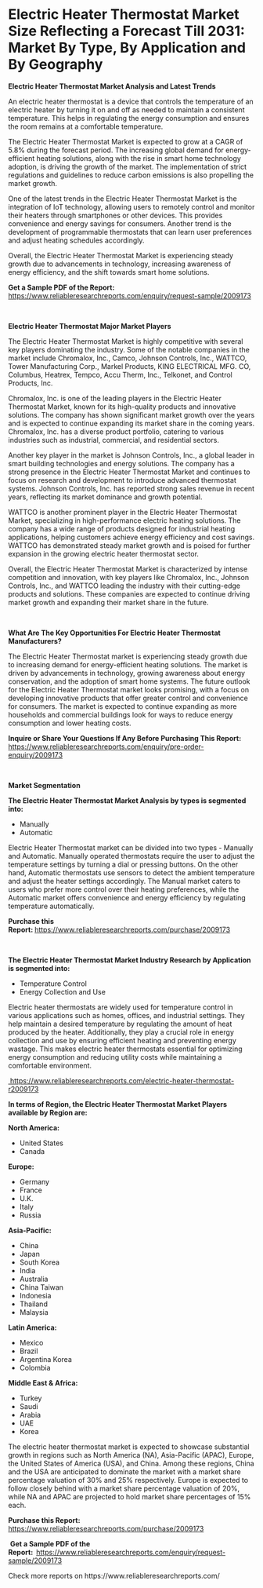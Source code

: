 <p><h1>Electric Heater Thermostat Market Size Reflecting a Forecast Till 2031: Market By Type, By Application and By Geography</h1></p><p><strong>Electric Heater Thermostat Market Analysis and Latest Trends</strong></p>
<p><p>An electric heater thermostat is a device that controls the temperature of an electric heater by turning it on and off as needed to maintain a consistent temperature. This helps in regulating the energy consumption and ensures the room remains at a comfortable temperature.</p><p>The Electric Heater Thermostat Market is expected to grow at a CAGR of 5.8% during the forecast period. The increasing global demand for energy-efficient heating solutions, along with the rise in smart home technology adoption, is driving the growth of the market. The implementation of strict regulations and guidelines to reduce carbon emissions is also propelling the market growth.</p><p>One of the latest trends in the Electric Heater Thermostat Market is the integration of IoT technology, allowing users to remotely control and monitor their heaters through smartphones or other devices. This provides convenience and energy savings for consumers. Another trend is the development of programmable thermostats that can learn user preferences and adjust heating schedules accordingly.</p><p>Overall, the Electric Heater Thermostat Market is experiencing steady growth due to advancements in technology, increasing awareness of energy efficiency, and the shift towards smart home solutions.</p></p>
<p><strong>Get a Sample PDF of the Report:&nbsp;</strong> <a href="https://www.reliableresearchreports.com/enquiry/request-sample/2009173">https://www.reliableresearchreports.com/enquiry/request-sample/2009173</a></p>
<p>&nbsp;</p>
<p><strong>Electric Heater Thermostat Major Market Players</strong></p>
<p><p>The Electric Heater Thermostat Market is highly competitive with several key players dominating the industry. Some of the notable companies in the market include Chromalox, Inc., Camco, Johnson Controls, Inc., WATTCO, Tower Manufacturing Corp., Markel Products, KING ELECTRICAL MFG. CO, Columbus, Heatrex, Tempco, Accu Therm, Inc., Telkonet, and Control Products, Inc.</p><p>Chromalox, Inc. is one of the leading players in the Electric Heater Thermostat Market, known for its high-quality products and innovative solutions. The company has shown significant market growth over the years and is expected to continue expanding its market share in the coming years. Chromalox, Inc. has a diverse product portfolio, catering to various industries such as industrial, commercial, and residential sectors.</p><p>Another key player in the market is Johnson Controls, Inc., a global leader in smart building technologies and energy solutions. The company has a strong presence in the Electric Heater Thermostat Market and continues to focus on research and development to introduce advanced thermostat systems. Johnson Controls, Inc. has reported strong sales revenue in recent years, reflecting its market dominance and growth potential.</p><p>WATTCO is another prominent player in the Electric Heater Thermostat Market, specializing in high-performance electric heating solutions. The company has a wide range of products designed for industrial heating applications, helping customers achieve energy efficiency and cost savings. WATTCO has demonstrated steady market growth and is poised for further expansion in the growing electric heater thermostat sector.</p><p>Overall, the Electric Heater Thermostat Market is characterized by intense competition and innovation, with key players like Chromalox, Inc., Johnson Controls, Inc., and WATTCO leading the industry with their cutting-edge products and solutions. These companies are expected to continue driving market growth and expanding their market share in the future.</p></p>
<p>&nbsp;</p>
<p><strong>What Are The Key Opportunities For Electric Heater Thermostat Manufacturers?</strong></p>
<p><p>The Electric Heater Thermostat market is experiencing steady growth due to increasing demand for energy-efficient heating solutions. The market is driven by advancements in technology, growing awareness about energy conservation, and the adoption of smart home systems. The future outlook for the Electric Heater Thermostat market looks promising, with a focus on developing innovative products that offer greater control and convenience for consumers. The market is expected to continue expanding as more households and commercial buildings look for ways to reduce energy consumption and lower heating costs.</p></p>
<p><strong>Inquire or Share Your Questions If Any Before Purchasing This Report:</strong> <a href="https://www.reliableresearchreports.com/enquiry/pre-order-enquiry/2009173">https://www.reliableresearchreports.com/enquiry/pre-order-enquiry/2009173</a></p>
<p>&nbsp;</p>
<p><strong>Market Segmentation</strong></p>
<p><strong>The Electric Heater Thermostat Market Analysis by types is segmented into:</strong></p>
<p><ul><li>Manually</li><li>Automatic</li></ul></p>
<p><p>Electric Heater Thermostat market can be divided into two types - Manually and Automatic. Manually operated thermostats require the user to adjust the temperature settings by turning a dial or pressing buttons. On the other hand, Automatic thermostats use sensors to detect the ambient temperature and adjust the heater settings accordingly. The Manual market caters to users who prefer more control over their heating preferences, while the Automatic market offers convenience and energy efficiency by regulating temperature automatically.</p></p>
<p><strong>Purchase this Report:&nbsp;</strong><a href="https://www.reliableresearchreports.com/purchase/2009173">https://www.reliableresearchreports.com/purchase/2009173</a></p>
<p>&nbsp;</p>
<p><strong>The Electric Heater Thermostat Market Industry Research by Application is segmented into:</strong></p>
<p><ul><li>Temperature Control</li><li>Energy Collection and Use</li></ul></p>
<p><p>Electric heater thermostats are widely used for temperature control in various applications such as homes, offices, and industrial settings. They help maintain a desired temperature by regulating the amount of heat produced by the heater. Additionally, they play a crucial role in energy collection and use by ensuring efficient heating and preventing energy wastage. This makes electric heater thermostats essential for optimizing energy consumption and reducing utility costs while maintaining a comfortable environment.</p></p>
<p><a href="https://www.reliableresearchreports.com/electric-heater-thermostat-r2009173">&nbsp;https://www.reliableresearchreports.com/electric-heater-thermostat-r2009173</a></p>
<p><strong>In terms of Region, the Electric Heater Thermostat Market Players available by Region are:</strong></p>
<p>
    <p> <strong> North America: </strong>
        <ul>
            <li>United States</li>
            <li>Canada</li>
        </ul>
        </p> 
    <p> <strong> Europe: </strong>
        <ul>
            <li>Germany</li>
            <li>France</li>
            <li>U.K.</li>
            <li>Italy</li>
            <li>Russia</li>
        </ul>
        </p> 
    <p> <strong> Asia-Pacific: </strong>
        <ul>
            <li>China</li>
            <li>Japan</li>
            <li>South Korea</li>
            <li>India</li>
            <li>Australia</li>
            <li>China Taiwan</li>
            <li>Indonesia</li>
            <li>Thailand</li>
            <li>Malaysia</li>
        </ul>
        </p> 
    <p> <strong> Latin America: </strong>
        <ul>
            <li>Mexico</li>
            <li>Brazil</li>
            <li>Argentina Korea</li>
            <li>Colombia</li>
        </ul>
        </p> 
    <p> <strong> Middle East & Africa: </strong>
        <ul>
            <li>Turkey</li>
            <li>Saudi</li>
            <li>Arabia</li>
            <li>UAE</li>
            <li>Korea</li>
        </ul>
    </p>
    </p>
<p><p>The electric heater thermostat market is expected to showcase substantial growth in regions such as North America (NA), Asia-Pacific (APAC), Europe, the United States of America (USA), and China. Among these regions, China and the USA are anticipated to dominate the market with a market share percentage valuation of 30% and 25% respectively. Europe is expected to follow closely behind with a market share percentage valuation of 20%, while NA and APAC are projected to hold market share percentages of 15% each.</p></p>
<p><strong>Purchase this Report: </strong><a href="https://www.reliableresearchreports.com/purchase/2009173">https://www.reliableresearchreports.com/purchase/2009173</a></p>
<p>&nbsp;<strong>Get a Sample PDF of the Report:&nbsp;&nbsp;</strong><a href="https://www.reliableresearchreports.com/enquiry/request-sample/2009173">https://www.reliableresearchreports.com/enquiry/request-sample/2009173</a></p>
<p><strong></strong></p>
<p>Check more reports on https://www.reliableresearchreports.com/</p>